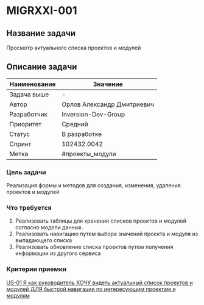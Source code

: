 # MIGRXXI-001

## Название задачи

Просмотр актуального списка проектов и модулей

## Описание задачи

| Наименование    | Значение                                                                   |
| --------------- | -------------------------------------------------------------------------- |
| Задача выше     | -                                                                          |
| Автор           | Орлов Александр Дмитриевич                                                 |
| Разработчик     | Inversion-Dev-Group                                                        |
| Приоритет       | Средний                                                                    |
| Статус          | В разработке                                                               |
| Спринт          | 102432.0042                                                                |
| Метка           | #проекты_модули                                                            |

### Цель задачи

Реализация формы и методов для создания, изменения, удаления проектов и модулей

### Что требуется

1. Реализовать таблицы для хранения списков проектов и модулей согласно модели данных.
2. Реализовать навигацию путем выбора значений проекта и модуля из выпадающего списка
3. Реализовать обновление списка проектов путем получения информации из другого сервиса

### Критерии приемки 

[US-01 Я как руководитель ХОЧУ видеть актуальный список проектов и модулей ДЛЯ быстрой навигации по интересующим проектам и модулям](../ac/AC.md#us01)
